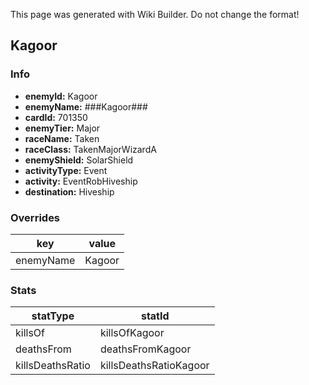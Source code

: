 <span class="wiki-builder">This page was generated with Wiki Builder. Do not change the format!</span>

## Kagoor
### Info
* **enemyId:** Kagoor
* **enemyName:** ###Kagoor###
* **cardId:** 701350
* **enemyTier:** Major
* **raceName:** Taken
* **raceClass:** TakenMajorWizardA
* **enemyShield:** SolarShield
* **activityType:** Event
* **activity:** EventRobHiveship
* **destination:** Hiveship

### Overrides
key | value
--- | -----
enemyName | Kagoor

### Stats
statType | statId
-------- | ------
killsOf | killsOfKagoor
deathsFrom | deathsFromKagoor
killsDeathsRatio | killsDeathsRatioKagoor

